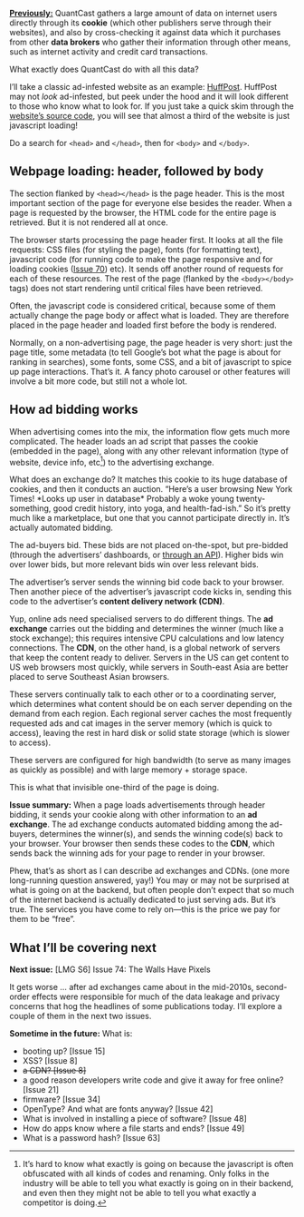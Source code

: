 [**Previously:**](https://buttondown.email/laymansguide/archive/) QuantCast gathers a large amount of data on internet users directly through its **cookie** (which other publishers serve through their websites), and also by cross-checking it against data which it purchases from other **data brokers** who gather their information through other means, such as internet activity and credit card transactions.

What exactly does QuantCast do with all this data?

I’ll take a classic ad-infested website as an example: [HuffPost](https://www.huffpost.com/). HuffPost may not _look_ ad-infested, but peek under the hood and it will look different to those who know what to look for. If you just take a quick skim through the [website’s source code](view-source:https://www.huffpost.com/), you will see that almost a third of the website is just javascript loading!

Do a search for `<head>` and `</head>`, then for `<body>` and `</body>`.

## Webpage loading: header, followed by body

The section flanked by `<head></head>` is the page header. This is the most important section of the page for everyone else besides the reader. When a page is requested by the browser, the HTML code for the entire page is retrieved. But it is not rendered all at once.

The browser starts processing the page header first. It looks at all the file requests: CSS files (for styling the page), fonts (for formatting text), javascript code (for running code to make the page responsive and for loading cookies ([Issue 70](https://buttondown.email/laymansguide/archive/lmg-s6-issue-70-the-cookie-factory/)) etc). It sends off another round of requests for each of these resources. The rest of the page (flanked by the `<body></body>` tags) does not start rendering until critical files have been retrieved.

Often, the javascript code is considered critical, because some of them actually change the page body or affect what is loaded. They are therefore placed in the page header and loaded first before the body is rendered.

Normally, on a non-advertising page, the page header is very short: just the page title, some metadata (to tell Google’s bot what the page is about for ranking in searches), some fonts, some CSS, and a bit of javascript to spice up page interactions. That’s it. A fancy photo carousel or other features will involve a bit more code, but still not a whole lot.

## How ad bidding works

When advertising comes into the mix, the information flow gets much more complicated. The header loads an ad script that passes the cookie (embedded in the page), along with any other relevant information (type of website, device info, etc[^1]) to the advertising exchange.

[^1]: It’s hard to know what exactly is going on because the javascript is often obfuscated with all kinds of codes and renaming. Only folks in the industry will be able to tell you what exactly is going on in their backend, and even then they might not be able to tell you what exactly a competitor is doing.

What does an exchange do? It matches this cookie to its huge database of cookies, and then it conducts an auction. “Here’s a user browsing New York Times! \*Looks up user in database\* Probably a woke young twenty-something, good credit history, into yoga, and health-fad-ish.” So it’s pretty much like a marketplace, but one that you cannot participate directly in. It’s actually automated bidding.

The ad-buyers bid. These bids are not placed on-the-spot, but pre-bidded (through the advertisers’ dashboards, or [through an API](https://buttondown.email/laymansguide/archive/lmg-issue-4-what-is-an-api/)). Higher bids win over lower bids, but more relevant bids win over less relevant bids.

The advertiser’s server sends the winning bid code back to your browser. Then another piece of the advertiser’s javascript code kicks in, sending this code to the advertiser’s **content delivery network (CDN)**.

Yup, online ads need specialised servers to do different things. The **ad exchange** carries out the bidding and determines the winner (much like a stock exchange); this requires intensive CPU calculations and low latency connections. The **CDN**, on the other hand, is a global network of servers that keep the content ready to deliver. Servers in the US can get content to US web browsers most quickly, while servers in South-east Asia are better placed to serve Southeast Asian browsers.

These servers continually talk to each other or to a coordinating server, which determines what content should be on each server depending on the demand from each region. Each regional server caches the most frequently requested ads and cat images in the server memory (which is quick to access), leaving the rest in hard disk or solid state storage (which is slower to access).

These servers are configured for high bandwidth (to serve as many images as quickly as possible) and with large memory + storage space.

This is what that invisible one-third of the page is doing.

**Issue summary:** When a page loads advertisements through header bidding, it sends your cookie along with other information to an **ad exchange**. The ad exchange conducts automated bidding among the ad-buyers, determines the winner(s), and sends the winning code(s) back to your browser. Your browser then sends these codes to the **CDN**, which sends back the winning ads for your page to render in your browser.

Phew, that’s as short as I can describe ad exchanges and CDNs. (one more long-running question answered, yay!) You may or may not be surprised at what is going on at the backend, but often people don’t expect that so much of the internet backend is actually dedicated to just serving ads. But it’s true. The services you have come to rely on—this is the price we pay for them to be “free”.

## What I’ll be covering next

**Next issue:** [LMG S6] Issue 74: The Walls Have Pixels

It gets worse … after ad exchanges came about in the mid-2010s, second-order effects were responsible for much of the data leakage and privacy concerns that hog the headlines of some publications today. I’ll explore a couple of them in the next two issues.

**Sometime in the future:** What is:

- booting up? [Issue 15]
- XSS? [Issue 8]
- ~~a CDN? [Issue 8]~~
- a good reason developers write code and give it away for free online? [Issue 21]
- firmware? [Issue 34]
- OpenType? And what are fonts anyway? [Issue 42]
- What is involved in installing a piece of software? [Issue 48]
- How do apps know where a file starts and ends? [Issue 49]
- What is a password hash? [Issue 63]
